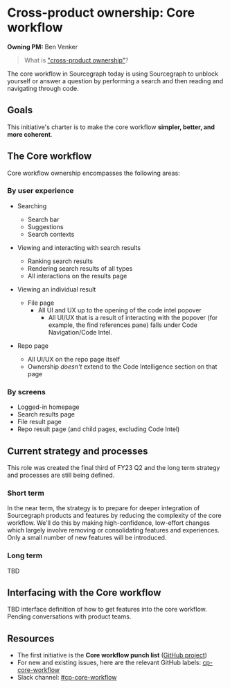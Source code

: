 # Cross-product ownership: Core workflow


**Owning PM:** Ben Venker

> What is ["cross-product ownership"](cross-product_owners.md)?

The core workflow in Sourcegraph today is using Sourcegraph to unblock yourself or answer a question by performing a search and then reading and navigating through code.

## Goals

This initiative's charter is to make the core workflow **simpler, better, and more coherent**.

## The Core workflow

Core workflow ownership encompasses the following areas:

### By user experience

- Searching

  - Search bar
  - Suggestions
  - Search contexts

- Viewing and interacting with search results

  - Ranking search results
  - Rendering search results of all types
  - All interactions on the results page

- Viewing an individual result

  - File page
    - All UI and UX up to the opening of the code intel popover
      - All UI/UX that is a result of interacting with the popover (for example, the find references pane) falls under Code Navigation/Code Intel.

- Repo page
  - All UI/UX on the repo page itself
  - Ownership _doesn't_ extend to the Code Intelligence section on that page

### By screens

- Logged-in homepage
- Search results page
- File result page
- Repo result page (and child pages, excluding Code Intel)

## Current strategy and processes

This role was created the final third of FY23 Q2 and the long term strategy and processes are still being defined.

### Short term

In the near term, the strategy is to prepare for deeper integration of Sourcegraph products and features by reducing the complexity of the core workflow. We'll do this by making high-confidence, low-effort changes which largely involve removing or consolidating features and experiences. Only a small number of new features will be introduced.

### Long term

TBD

###

## Interfacing with the Core workflow

TBD interface definition of how to get features into the core workflow. Pending conversations with product teams.

## Resources

- The first initiative is the **Core workflow punch list** ([GitHub project](https://github.com/orgs/sourcegraph/projects/271/views/1))
- For new and existing issues, here are the relevant GitHub labels: [cp-core-workflow](https://github.com/sourcegraph/sourcegraph/issues?q=is%3Aissue+is%3Aopen+label%3Acp-core-workflow)
- Slack channel: [#cp-core-workflow](https://sourcegraph.slack.com/archives/C03N0HGN069)
